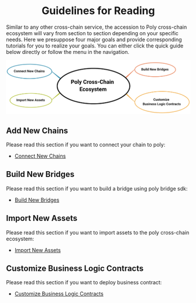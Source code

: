 <h1 align="center">Guidelines for Reading</h1>

Similar to any other cross-chain service, the accession to Poly cross-chain ecosystem will vary from section to section depending on your specific needs. Here we presuppose four major goals and provide corresponding tutorials for you to realize your goals. You can either click the quick guide below directly or follow the menu in the navigation. 

<div align=center><img src="resources/reading_guideline.png" alt=""/></div>

## Add New Chains
Please read this section if you want to connect your chain to poly:
- [Connect New Chains](new_chain/readme.md)

## Build New Bridges
Please read this section if you want to build a bridge using poly bridge sdk:
- [Build New Bridges](new_product/integrate_bridge/readme.md)

## Import New Assets
Please read this section if you want to import assets to the poly cross-chain ecosystem:
- [Import New Assets](new_product/integrate_assets/readme.md)

## Customize Business Logic Contracts

Please read this section if you want to deploy business contract:

- [Customize Business Logic Contracts](new_product/integrate_contracts/readme.md)

